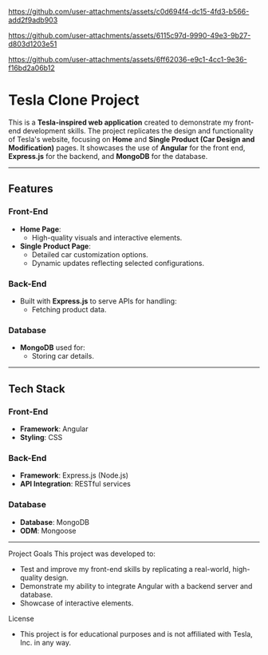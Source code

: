
https://github.com/user-attachments/assets/c0d694f4-dc15-4fd3-b566-add2f9adb903


https://github.com/user-attachments/assets/6115c97d-9990-49e3-9b27-d803d1203e51


https://github.com/user-attachments/assets/6ff62036-e9c1-4cc1-9e36-f16bd2a06b12



# Tesla Clone Project

This is a **Tesla-inspired web application** created to demonstrate my front-end development skills. The project replicates the design and functionality of Tesla's website, focusing on **Home** and **Single Product (Car Design and Modification)** pages. It showcases the use of **Angular** for the front end, **Express.js** for the backend, and **MongoDB** for the database.

---

## Features

### Front-End
- **Home Page**:
  - High-quality visuals and interactive elements.
- **Single Product Page**:
  - Detailed car customization options.
  - Dynamic updates reflecting selected configurations.

### Back-End
- Built with **Express.js** to serve APIs for handling:
  - Fetching product data.

### Database
- **MongoDB** used for:
  - Storing car details.

---

## Tech Stack

### Front-End
- **Framework**: Angular
- **Styling**: CSS

### Back-End
- **Framework**: Express.js (Node.js)
- **API Integration**: RESTful services

### Database
- **Database**: MongoDB
- **ODM**: Mongoose

---


Project Goals
This project was developed to:
- Test and improve my front-end skills by replicating a real-world, high-quality design.
- Demonstrate my ability to integrate Angular with a backend server and database.
- Showcase of interactive elements.

License
- This project is for educational purposes and is not affiliated with Tesla, Inc. in any way.

